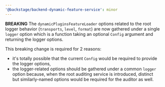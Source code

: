 ```yaml
---
'@backstage/backend-dynamic-feature-service': minor
---
```


**BREAKING** The `dynamicPluginsFeatureLoader` options related to the root logger behavior (`transports`, `level`, `format`) are now gathered under a single `logger` option which is a function taking an optional `Config` argument and returning the logger options.

This breaking change is required for 2 reasons:

- it's totally possible that the current `Config` would be required to provide the logger options,
- the logger-related options should be gathered under a common `logger` option because, when the root auditing service is introduced, distinct but similarly-named options would be required for the auditor as well.

